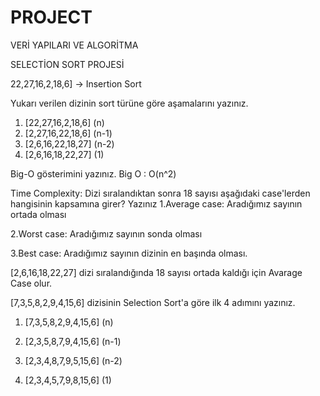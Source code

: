 # PROJECT
VERİ YAPILARI VE ALGORİTMA

SELECTİON SORT PROJESİ

22,27,16,2,18,6] -> Insertion Sort

Yukarı verilen dizinin sort türüne göre aşamalarını yazınız.
1. [22,27,16,2,18,6]		(n)   
2. [2,27,16,22,18,6]		(n-1)
3. [2,6,16,22,18,27]		(n-2)
4. [2,6,16,18,22,27]		(1)


Big-O gösterimini yazınız.
Big O : O(n^2)


Time Complexity: Dizi sıralandıktan sonra 18 sayısı aşağıdaki case'lerden hangisinin kapsamına girer? Yazınız
1.Average case: Aradığımız sayının ortada olması

2.Worst case: Aradığımız sayının sonda olması

3.Best case: Aradığımız sayının dizinin en başında olması.

[2,6,16,18,22,27] dizi sıralandığında 18 sayısı ortada kaldığı için Avarage Case olur.

[7,3,5,8,2,9,4,15,6] dizisinin Selection Sort'a göre ilk 4 adımını yazınız.

1. [7,3,5,8,2,9,4,15,6]		(n)

2. [2,3,5,8,7,9,4,15,6]		(n-1)

3. [2,3,4,8,7,9,5,15,6]		(n-2)

4. [2,3,4,5,7,9,8,15,6]		(1)
